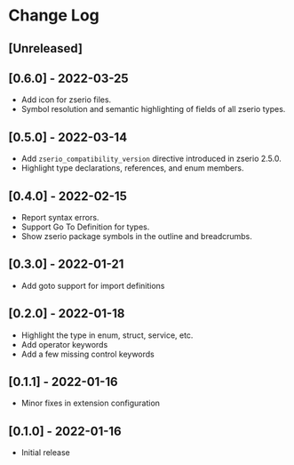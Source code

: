 # Change Log

## [Unreleased]

## [0.6.0] - 2022-03-25

- Add icon for zserio files.
- Symbol resolution and semantic highlighting of fields of all zserio types.

## [0.5.0] - 2022-03-14

- Add `zserio_compatibility_version` directive introduced in zserio 2.5.0.
- Highlight type declarations, references, and enum members.

## [0.4.0] - 2022-02-15

- Report syntax errors.
- Support Go To Definition for types.
- Show zserio package symbols in the outline and breadcrumbs.

## [0.3.0] - 2022-01-21

- Add goto support for import definitions

## [0.2.0] - 2022-01-18

- Highlight the type in enum, struct, service, etc.
- Add operator keywords
- Add a few missing control keywords

## [0.1.1] - 2022-01-16

- Minor fixes in extension configuration

## [0.1.0] - 2022-01-16

- Initial release
